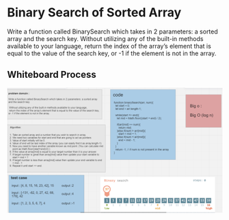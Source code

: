 # Binary Search of Sorted Array
Write a function called BinarySearch which takes in 2 parameters: a sorted array and the search key. Without utilizing any of the built-in methods available to your language, return the index of the array’s element that is equal to the value of the search key, or -1 if the element is not in the array.

## Whiteboard Process
![pic](https://github.com/islamrwashdeh/data-structures-and-algorithms/blob/main/javascript/Code%20ChallengeClass/array-binary-search/Screenshot%20(140).png?raw=true)




